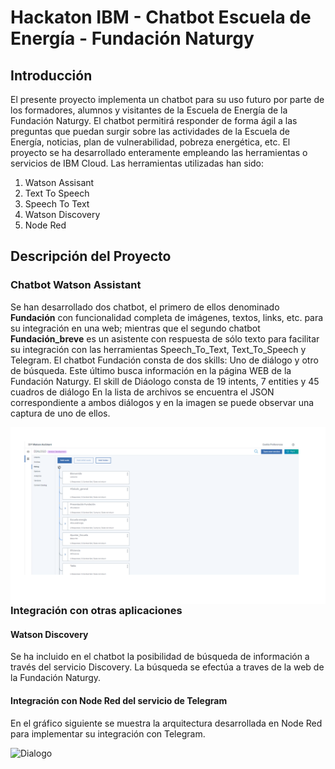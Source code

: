 # Hackaton IBM - Chatbot Escuela de Energía - Fundación Naturgy
## Introducción
El presente proyecto implementa un chatbot para su uso futuro por parte de los formadores, alumnos y visitantes de la Escuela de Energía de la Fundación Naturgy. El chatbot permitirá responder de forma ágil a las preguntas que puedan surgir sobre las actividades de la Escuela de Energía, noticias, plan de vulnerabilidad, pobreza energética, etc.
El proyecto se ha desarrollado enteramente empleando las herramientas o servicios de IBM Cloud.
Las herramientas utilizadas han sido:
  1. Watson Assisant
  2. Text To Speech
  3. Speech To Text
  4. Watson Discovery
  5. Node Red
## Descripción del Proyecto
### Chatbot Watson Assistant
Se han desarrollado dos chatbot, el primero de ellos denominado **Fundación** con funcionalidad completa de imágenes, textos, links, etc. para su integración en una web; mientras que el segundo chatbot **Fundación_breve** es un asistente con respuesta de sólo texto para facilitar su integración con las herramientas Speech_To_Text, Text_To_Speech y Telegram.
El chatbot Fundación consta de dos skills: Uno de diálogo y otro de búsqueda. Este último busca información en la página WEB de la Fundación Naturgy. El skill de Diáologo consta de 19 intents, 7 entities y 45 cuadros de diálogo
En la lista de archivos se encuentra el JSON correspondiente a ambos diálogos y en la imagen se puede observar una captura de uno de ellos.

<img src="https://github.com/manrodan/fundacion-hackaton-ibm/blob/master/Dialogo.png"
     alt="Dialogo"
     style="float: left; margin-right: 50px;"
     width="900"/>

### Integración con otras aplicaciones
#### Watson Discovery
Se ha incluido en el chatbot la posibilidad de búsqueda de información a través del servicio Discovery. La búsqueda se efectúa a traves de la web de la Fundación Naturgy.
#### Integración con Node Red del servicio de Telegram
En el gráfico siguiente se muestra la arquitectura desarrollada en Node Red para implementar su integración con Telegram. 

<img src="https://github.com/manrodan/fundacion-hackaton-ibm/blob/master/Dialogo2.png"
     alt="Dialogo"
     style="float: left; margin-right: 50px;"
     width="900"/>
